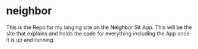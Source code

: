 # neighbor
 This is the Repo for my langing site on the Neighbor Sit App. This will be the site that explains and holds the code for everything including the App once it is up and running.
